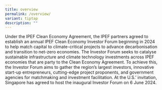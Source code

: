 ```yaml
---
title: overview
permalink: /overview/
variant: tiptap
description: ""
---
```

<p>Under the IPEF Clean Economy Agreement, the IPEF partners agreed to establish
an annual IPEF Clean Economy Investor Forum beginning in 2024 to help match
capital to climate-critical projects to advance decarbonisation and transition
to net-zero economies. The Investor Forum seeks to catalyse sustainable
infrastructure and climate technology investments across IPEF economies
that are party to the Clean Economy Agreement. To achieve this, the Investor
Forum aims to gather the region’s largest investors, innovative start-up
entrepreneurs, cutting-edge project proponents, and government agencies
for matchmaking and investment facilitation. At the U.S.’ invitation, Singapore
has agreed to host the inaugural Investor Forum on 6 June 2024.</p>
